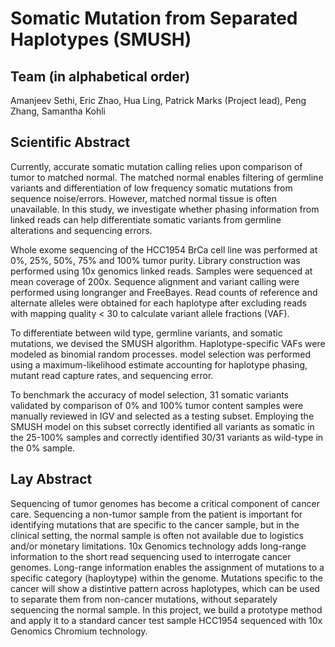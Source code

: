 # Somatic Mutation from Separated Haplotypes (SMUSH)

## Team (in alphabetical order) 

Amanjeev Sethi, Eric Zhao, Hua Ling, Patrick Marks (Project lead), Peng Zhang, Samantha Kohli


## Scientific Abstract

Currently, accurate somatic mutation calling relies upon comparison of tumor to matched normal. The matched normal enables filtering of germline variants and differentiation of low frequency somatic mutations from sequence noise/errors. However, matched normal tissue is often unavailable. In this study, we investigate whether phasing information from linked reads can help differentiate somatic variants from germline alterations and sequencing errors. 

Whole exome sequencing of the HCC1954 BrCa cell line was performed at 0%, 25%, 50%, 75% and 100% tumor purity. Library construction was performed using 10x genomics linked reads. Samples were sequenced at mean coverage of 200x. Sequence alignment and variant calling were performed using longranger and FreeBayes. Read counts of reference and alternate alleles were obtained for each haplotype after excluding reads with mapping quality < 30 to calculate variant allele fractions (VAF).

To differentiate between wild type, germline variants, and somatic mutations, we devised the SMUSH algorithm. Haplotype-specific VAFs were modeled as binomial random processes. model selection was performed using a maximum-likelihood estimate accounting for haplotype phasing, mutant read capture rates, and sequencing error. 

To benchmark the accuracy of model selection, 31 somatic variants validated by comparison of 0% and 100% tumor content samples were manually reviewed in IGV and selected as a testing subset. Employing the SMUSH model on this subset correctly identified all variants as somatic in the 25-100% samples and correctly identified 30/31 variants as wild-type in the 0% sample.



## Lay Abstract

Sequencing of tumor genomes has become a critical component of cancer care. Sequencing a non-tumor sample from the patient is  important for identifying mutations that are specific to the cancer sample, but in the clinical setting, the normal sample is often not available due to logistics and/or monetary limitations. 10x Genomics technology adds long-range information to the short read sequencing used to interrogate cancer genomes. Long-range information enables the assignment of mutations to a specific category (haploytype) within the genome. Mutations specific to the cancer will show a distintive pattern across haplotypes, which can be used to separate them from non-cancer mutations, without separately sequencing the normal sample. In this project, we build a prototype method and apply it to a standard cancer test sample HCC1954 sequenced with 10x Genomics Chromium technology.
